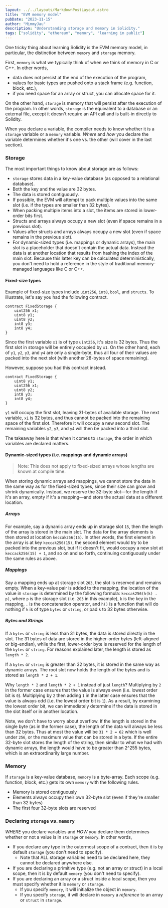 ```yaml
---
layout: ../../layouts/MarkdownPostLayout.astro
title: "EVM memory model"
pubDate: "2023-11-15"
author: "MimmyJau"
description: "Understanding storage and memory in Solidity."
tags: ["solidity", "ethereum", "memory", "learning in public"]
---
```


One tricky thing about learning Solidity is the EVM memory model, in particular, the distinction between `memory` and `storage` memory.

First, `memory` is what we typically think of when we think of memory in C or C++. In other words,
- data does not persist at the end of the execution of the program,
- values for basic types are pushed onto a stack frame (e.g. function, block, etc.),
- if you need space for an array or struct, you can allocate space for it.

On the other hand, `storage` is memory that will persist after the execution of the program. In other words, `storage` is the equivalent to a database or an external file, except it doesn't require an API call and is built-in directly to Solidity.

When you declare a variable, the compiler needs to know  whether it is a `storage` variable or a `memory` variable. *Where* and *how* you declare the variable determines whether it's one vs. the other (will cover in the last section).

### Storage

The most important things to know about storage are as follows:
- `storage` stores data in a key-value database (as opposed to a relational database).
- Both the key and the value are 32 bytes.
- The data is stored contiguously.
- If possible, the EVM will attempt to pack multiple values into the same slot (i.e. if the types are smaller than 32 bytes).
- When packing multiple items into a slot, the items are stored in lower-order bits first.
- Structs and arrays always occupy a new slot (even if space remains in a previous slot).
- Values after structs and arrays always occupy a new slot (even if space remains in the previous slot).
- For dynamic-sized types (i.e. mappings or dynamic arrays), the main slot is a placeholder that doesn't contain the actual data. Instead the data is at another location that results from hashing the index of the main slot. Because this latter key can be calculated deterministically, you don't need to hold a reference in the style of traditional memory-managed languages like C or C++.

#### Fixed-size types

Example of fixed-size types include `uint256`, `int8`, `bool`,  and `structs`. To illustrate, let's say you had the following contract.

```solidity
contract FixedStorage {
	uint256 x1;
	uint8 y1;
	uint8 y2;
	int8 y3;
	int8 y4;
}
```

Since the first variable `x1` is of type `uint256`, it's size is 32 bytes. Thus the first slot in storage will be entirely occupied by `x1`. On the other hand, each of `y1`, `y2`, `y3`, and `y4` are only a single-byte, thus all four of their values are packed into the next slot (with another 28-bytes of space remaining).

However, suppose you had this contract instead.

```solidity
contract FixedStorage {
	uint8 y1;
	uint256 x1;
	uint8 y2;
	int8 y3;
	int8 y4;
}
```

`y1` will occupy the first slot, leaving 31-bytes of available storage. The next variable, `x1` is 32 bytes, and thus cannot be packed into the remaining space of the first slot. Therefore it will occupy a new second slot. The remaining variables `y2`, `y3`, and `y4` will then be packed into a third slot.

The takeaway here is that when it comes to `storage`, the order in which variables are declared matters.

#### Dynamic-sized types (i.e. mappings and dynamic arrays)

> Note: This does not apply to fixed-sized arrays whose lengths are known at compile time.

When storing dynamic arrays and mappings, we cannot store the data in the same way as for the fixed-sized types, since their size can grow and shrink dynamically. Instead, we reserve the 32-byte slot—for the length if it's an array, empty if it's a mapping—and store the actual data at a different location.

##### Arrays

For example, say a dynamic array ends up in storage slot `15`, then the length of the array is stored in the main slot. The data for the array elements is then stored at location `keccak256(15)`. In other words, the first element in the array is at key `keccak256(15)`, the second element would try to be packed into the previous slot, but if it doesn't fit, would occupy a new slot at `keccack256(15) + 1`, and so on and so forth, continuing contiguously under the same rules as above.

##### Mappings

Say a mapping ends up at storage slot `203`, the slot is reserved and remains empty. When a key-value pair is added to the mapping, the location of the value in `storage` is determined by the following formula: `keccak256(h(k) . p)`, where `p` is the storage slot (i.e. `203` in this example), `k` is the key in the mapping, `.` is the concatenation operator, and `h()` is a function that will do nothing if `k` is of type `bytes` or `string`, or pad `k` to 32 bytes otherwise.

##### Bytes and Strings

If a `bytes` or `string` is less than 31 bytes, the data is stored directly in the slot. The 31 bytes of data are stored in the higher-order bytes (left-aligned or big-endian), while the first, lower-order byte is reserved for the length of the `bytes` or `string`. For reasons explained later, the length is stored as `length * 2`.

If a `bytes` or `string` is greater than 32 bytes, it is stored in the same way as dynamic arrays. The root slot now holds the length of the bytes and is stored as `length * 2 + 1`.

Why `length * 2` and `length * 2 + 1` instead of just `length`? Multiplying by `2` in the former case ensures that the value is always even (i.e. lowest order bit is `0`). Multiplying by `2` then adding `1` in the latter case ensures that the value is always odd (i.e. the lowest order bit is `1`). As a result, by examining the lowest order bit, we can immediately determine if the data is stored in the slot itself or in another location.

Note, we don't have to worry about overflow. If the length is stored in the single byte (as in the former case), the length of the data will always be less than 32 bytes. Thus at most the value will be `31 * 2 = 62` which is well under `256`, or the maximum value that can be stored in a byte. If the entire 32-byte slot stores the length of the string, then similar to what we had with dynamic arrays, the length would have to be greater than 2^255 bytes, which is an extraordinarily large number.

### Memory

If `storage` is a key-value database, `memory` is a byte-array. Each scope (e.g. function, block, etc.) gets its own `memory` with the following rules.
- Memory is stored contiguously
- Elements always occupy their own 32-byte slot (even if they're smaller than 32 bytes)
- The first four 32-byte slots are reserved


### Declaring `storage` vs. `memory`

*WHERE* you declare variables and *HOW* you declare them determines whether or not a value is in `storage` or `memory`. In other words,
- If you declare any type in the outermost scope of a contract, then it is by default `storage` (you don't need to specify).
	- Note that ALL storage variables need to be declared here, they cannot be declared anywhere else.
- If you are declaring a primitive type (e.g. not an array or struct) in a local scope, then it is by default `memory` (you don't need to specify).
- If you are declaring an array or a struct inside a local scope, then you must specify whether it is `memory` or `storage`.
	- If you specify `memory`, it will initialize the object in `memory`.
	- If you specify `storage`, it will declare in `memory` a *reference* to an array or `struct` in `storage`. 
